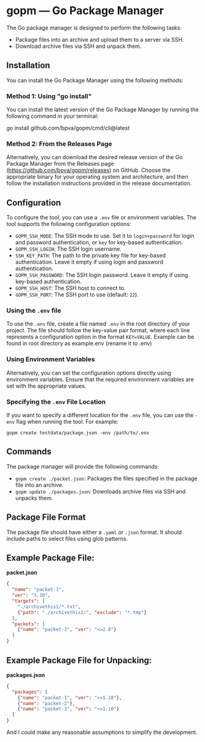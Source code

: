 # gopm — Go Package Manager

The Go package manager is designed to perform the following tasks:

- Package files into an archive and upload them to a server via SSH.
- Download archive files via SSH and unpack them.
## Installation

You can install the Go Package Manager using the following methods:

### Method 1: Using "go install"

You can install the latest version of the Go Package Manager by running the following command in your terminal:

go install github.com/bpva/gopm/cmd/cli@latest


### Method 2: From the Releases Page

Alternatively, you can download the desired release version of the Go Package Manager from the Releases page (https://github.com/bpva/gopm/releases) on GitHub. Choose the appropriate binary for your operating system and architecture, and then follow the installation instructions provided in the release documentation.
## Configuration

To configure the tool, you can use a `.env` file or environment variables. The tool supports the following configuration options:

- `GOPM_SSH_MODE`: The SSH mode to use. Set it to `login+password` for login and password authentication, or `key` for key-based authentication.
- `GOPM_SSH_LOGIN`: The SSH login username.
- `SSH_KEY_PATH`: The path to the private key file for key-based authentication. Leave it empty if using login and password authentication.
- `GOPM_SSH_PASSWORD`: The SSH login password. Leave it empty if using key-based authentication.
- `GOPM_SSH_HOST`: The SSH host to connect to.
- `GOPM_SSH_PORT`: The SSH port to use (default: `22`).

### Using the `.env` file

To use the `.env` file, create a file named `.env` in the root directory of your project. The file should follow the key-value pair format, where each line represents a configuration option in the format `KEY=VALUE`. Example can be found in root directory as example.env (rename it to .env)

### Using Environment Variables

Alternatively, you can set the configuration options directly using environment variables. Ensure that the required environment variables are set with the appropriate values.

### Specifying the `.env` File Location

If you want to specify a different location for the `.env` file, you can use the `-env` flag when running the tool. For example:
```shell
gopm create testdata/package.json -env /path/to/.env
```
## Commands
The package manager will provide the following commands:

- `gopm create ./packet.json`: Packages the files specified in the package file into an archive.
- `gopm update ./packages.json`: Downloads archive files via SSH and unpacks them.

## Package File Format
The package file should have either a `.yaml` or `.json` format. It should include paths to select files using glob patterns.

## Example Package File:
**packet.json**

```json
{
  "name": "packet-1",
  "ver": "1.10",
  "targets": [
    "./archivethis1/*.txt",
    {"path": "./archivethis2/", "exclude": "*.tmp"}
  ],
  "packets": [
    {"name": "packet-3", "ver": "<=2.0"}
  ]
}
```

## Example Package File for Unpacking:
**packages.json**

```json
{
  "packages": [
    {"name": "packet-1", "ver": ">=1.10"},
    {"name": "packet-2"},
    {"name": "packet-3", "ver": "<=1.10"}
  ]
}
 ```

And I could make any reasonable assumptions to simplify the development.